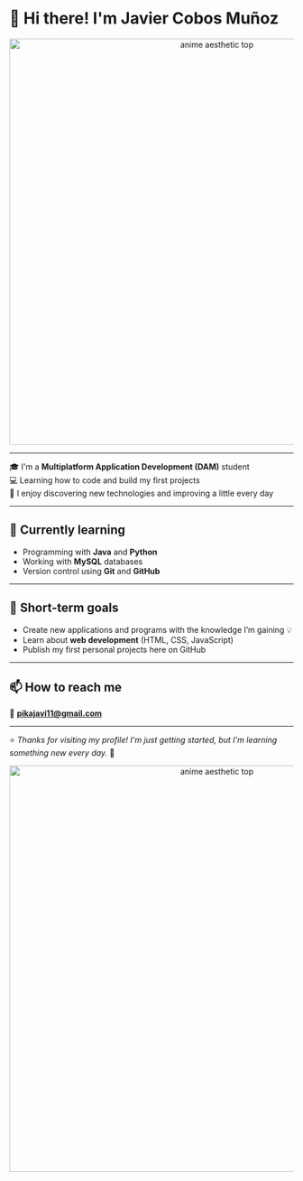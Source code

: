 # 👋 Hi there! I'm Javier Cobos Muñoz

<p align="center">
  <img src="https://media3.giphy.com/media/v1.Y2lkPTc5MGI3NjExd2RmZjAyZDliaHJxOThvemJib28ydzlyc2g1MHVjMDk5NjVldjJsYiZlcD12MV9pbnRlcm5hbF9naWZfYnlfaWQmY3Q9Zw/BRN2Xi0MqnjjO/giphy.gif" alt="anime aesthetic top" width="720"/>
</p>

---

🎓 I'm a **Multiplatform Application Development (DAM)** student  
💻 Learning how to code and build my first projects  
🚀 I enjoy discovering new technologies and improving a little every day  

---

## 🌱 Currently learning

- Programming with **Java** and **Python**
- Working with **MySQL** databases
- Version control using **Git** and **GitHub**

---

## 🧠 Short-term goals

- Create new applications and programs with the knowledge I’m gaining 💡  
- Learn about **web development** (HTML, CSS, JavaScript)  
- Publish my first personal projects here on GitHub  

---

## 📫 How to reach me

📧 **pikajavi11@gmail.com**

---

⭐ *Thanks for visiting my profile! I'm just getting started, but I'm learning something new every day.* 🚀
<p align="center">
  <img src="https://media1.giphy.com/media/v1.Y2lkPTc5MGI3NjExYzRwM2NlYTRsNzB5czJxZm1hODB0ZHlvc2dmejZydnQ2YjF5bDZnbyZlcD12MV9pbnRlcm5hbF9naWZfYnlfaWQmY3Q9Zw/SHmq0QyXtCJaw/giphy.gif" alt="anime aesthetic top" width="720"/>
</p>
